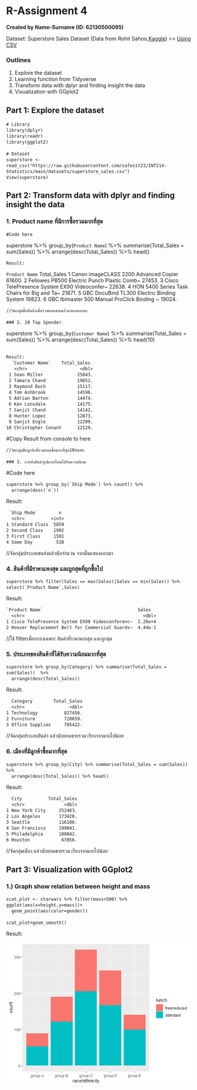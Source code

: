 # R-Assignment 4

**Created by Name-Surname (ID: 62130500095)**

Dataset: Superstore Sales Dataset (Data from Rohit Sahoo,[Kaggle](https://www.kaggle.com/rohitsahoo/sales-forecasting)) >> [Using CSV](https://raw.githubusercontent.com/safesit23/INT214-Statistics/main/datasets/superstore_sales.csv)


### Outlines
1. Explore the dataset
2. Learning function from Tidyverse
3. Transform data with dplyr and finding insight the data
4. Visualization with GGplot2

## Part 1: Explore the dataset

```
# Library
library(dplyr)
library(readr)
library(ggplot2)

# Dataset
superstore <- read_csv("https://raw.githubusercontent.com/safesit23/INT214-Statistics/main/datasets/superstore_sales.csv")
View(superstore)
```

## Part 2: Transform data with dplyr and finding insight the data

### 1. Product name ที่มีการซื้อรวมมากที่สุด
```
#Code here
```
superstore %>% group_by(`Product Name`) %>% summarise(Total_Sales = sum(Sales))  %>%
  arrange(desc(Total_Sales)) %>% head()
```
Result:

```
`Product Name`                              Total_Sales
  <chr>                                             <dbl>
1 Canon imageCLASS 2200 Advanced Copier            61600.
2 Fellowes PB500 Electric Punch Plastic Comb~      27453.
3 Cisco TelePresence System EX90 Videoconfer~      22638.
4 HON 5400 Series Task Chairs for Big and Ta~      21871.
5 GBC DocuBind TL300 Electric Binding System       19823.
6 GBC Ibimaster 500 Manual ProClick Binding ~      19024.
```
//จัดกลุ่มชื่อสินค้าเพื่อรวมยอดขายแล้วแสดงออกมา

### 2. 10 Top Spender
```
superstore %>% group_by(`Customer Name`) %>%
  summarise(Total_Sales = sum(Sales))  %>%
  arrange(desc(Total_Sales)) %>% head(10)
```

Result:
  `Customer Name`    Total_Sales
   <chr>                    <dbl>
 1 Sean Miller             25043.
 2 Tamara Chand            19052.
 3 Raymond Buch            15117.
 4 Tom Ashbrook            14596.
 5 Adrian Barton           14474.
 6 Ken Lonsdale            14175.
 7 Sanjit Chand            14142.
 8 Hunter Lopez            12873.
 9 Sanjit Engle            12209.
10 Christopher Conant      12129.
```
#Copy Result from console to here
```
//จัดกลุ่มชื่อลูกค้าที่รวมยอดซื้อมากที่สุด10อันดับ

### 3. การส่งสินค้ารูปแบบไหนได้รับความนิยม
```
#Code here
```
superstore %>% group_by(`Ship Mode`) %>% count() %>% 
  arrange(desc(`n`))
```  

Result:

```
 `Ship Mode`        n
  <chr>          <int>
1 Standard Class  5859
2 Second Class    1902
3 First Class     1501
4 Same Day         538
```
//จัดกลุ่มประเภทขนส่งแล้วนับจำนวน จากนั้นแสดงออกมา

### 4. สินค้าที่มีราคาแพงสุด และถูกสุดที่ถูกซื้อไป
```
superstore %>% filter(Sales == max(Sales)|Sales == min(Sales)) %>% select(`Product Name`,Sales)
```

Result:

```
`Product Name`                                    Sales
  <chr>                                             <dbl>
1 Cisco TelePresence System EX90 Videoconferenc~  2.26e+4
2 Hoover Replacement Belt for Commercial Guards~  4.44e-1
```
//ใช้ filterเพื่อกรองเฉพาะ สินค้าที่ราคามากสุด และถูกสุด

### 5. ประเภทของสินค้าที่ได้รับความนิยมมากที่สุด
```
superstore %>% group_by(Category) %>% summarise(Total_Sales = sum(Sales))  %>%
  arrange(desc(Total_Sales))
```

Result:

```
  Category        Total_Sales
  <chr>                 <dbl>
1 Technology          827456.
2 Furniture           728659.
3 Office Supplies     705422.
```
//จัดกลุ่มประเภทสินค้า แล้วนับยอดขายรวม เรียงจากมากไปน้อย

### 6. เมืองที่มีลูกค้าซื้อมากที่สุด
```
superstore %>% group_by(City) %>% summarise(Total_Sales = sum(Sales))  %>%
  arrange(desc(Total_Sales)) %>% head()
```

Result:

```
  City          Total_Sales
  <chr>               <dbl>
1 New York City     252463.
2 Los Angeles       173420.
3 Seattle           116106.
4 San Francisco     109041.
5 Philadelphia      108842.
6 Houston            63956.
```
//จัดกลุ่มเมือง แล้วนับยอดขายรวม เรียงจากมากไปน้อย

## Part 3: Visualization with GGplot2
### 1.) Graph show relation between height and mass
```
scat_plot <- starwars %>% filter(mass<500) %>% ggplot(aes(x=height,y=mass))+
  geom_point(aes(color=gender))

scat_plot+geom_smooth()
```
Result:

![Graph 1](graph1.png)